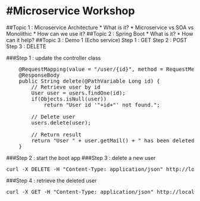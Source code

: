 #Microservice Workshop
=====================

##Topic 1 : Microservice Architecture
    * What is it?
    * Microservice vs SOA vs Monolithic
    * How can we use it?
##Topic 2 : Spring Boot
    * What is it?
    * How can it help?
##Topic 3 : Demo 1 (Echo service) 
    Step 1 : GET
    Step 2 : POST
    Step 3 : DELETE


###Step 1 : update the controller class 

<pre>
    @RequestMapping(value = "/user/{id}", method = RequestMethod.DELETE, produces = "text/plain")
    @ResponseBody
    public String delete(@PathVariable Long id) {
        // Retrieve user by id
        User user = users.findOne(id);
        if(Objects.isNull(user))
            return "User id '"+id+"' not found.";

        // Delete user
        users.delete(user);

        // Return result
        return "User " + user.getMail() + " has been deleted.";
    }
</pre>

###Step 2 : start the boot app
###Step 3 : delete a new user
<pre>
curl -X DELETE -H "Content-Type: application/json" http://localhost:8080/user/1
</pre>

###Step 4 : retrieve the deleted user
<pre>
curl -X GET -H "Content-Type: application/json" http://localhost:8080/user/1
</pre>